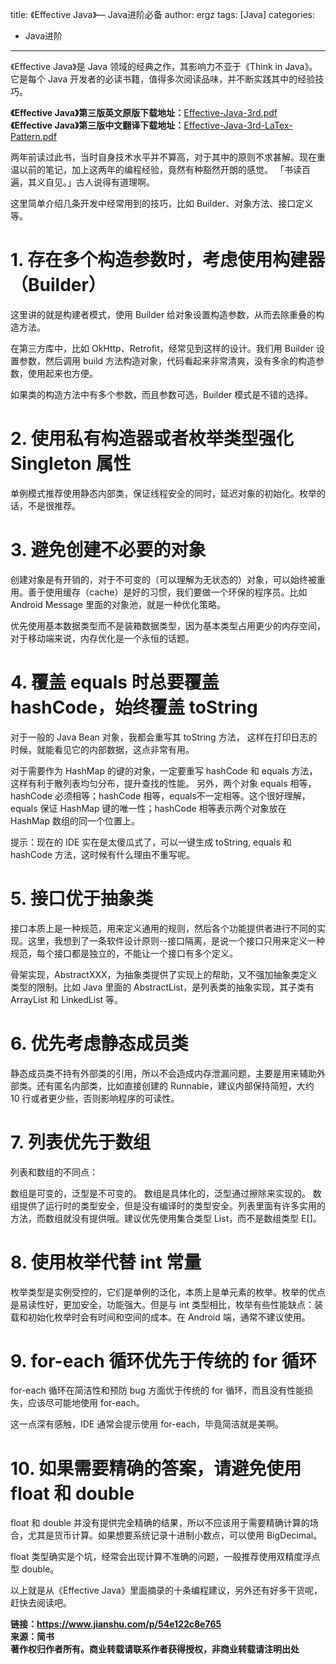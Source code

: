 title: 《Effective Java》— Java进阶必备
author: ergz
tags: [Java]
categories:
  - Java进阶
---

《Effective Java》是 Java 领域的经典之作，其影响力不亚于《Think in Java》。它是每个 Java 开发者的必读书籍，值得多次阅读品味，并不断实践其中的经验技巧。

**《Effective Java》第三版英文原版下载地址：**[Effective-Java-3rd.pdf](http://cdn.ergzcode.com/%E6%96%87%E6%A1%A3/Effective-Java-3rd%20%E8%8B%B1%E6%96%87%E5%8E%9F%E7%89%88.pdf)    
**《Effective Java》第三版中文翻译下载地址：**[Effective-Java-3rd-LaTex-Pattern.pdf](http://cdn.ergzcode.com/%E6%96%87%E6%A1%A3/Effective-Java-3rd-LaTex-Pattern.pdf)  

两年前读过此书，当时自身技术水平并不算高，对于其中的原则不求甚解。现在重温以前的笔记，加上这两年的编程经验，竟然有种豁然开朗的感觉。
「书读百遍，其义自见。」古人说得有道理啊。

这里简单介绍几条开发中经常用到的技巧，比如 Builder、对象方法、接口定义等。

<!--more-->

# 1. 存在多个构造参数时，考虑使用构建器（Builder）
这里讲的就是构建者模式，使用 Builder 给对象设置构造参数，从而去除重叠的构造方法。

在第三方库中，比如 OkHttp、Retrofit，经常见到这样的设计。我们用 Builder 设置参数，然后调用 build 方法构造对象，代码看起来非常清爽，没有多余的构造参数，使用起来也方便。

如果类的构造方法中有多个参数，而且参数可选，Builder 模式是不错的选择。


# 2. 使用私有构造器或者枚举类型强化 Singleton 属性
单例模式推荐使用静态内部类，保证线程安全的同时，延迟对象的初始化。枚举的话，不是很推荐。

# 3. 避免创建不必要的对象
创建对象是有开销的，对于不可变的（可以理解为无状态的）对象，可以始终被重用。善于使用缓存（cache）是好的习惯，我们要做一个环保的程序员。比如 Android Message 里面的对象池，就是一种优化策略。

优先使用基本数据类型而不是装箱数据类型，因为基本类型占用更少的内存空间，对于移动端来说，内存优化是一个永恒的话题。

# 4. 覆盖 equals 时总要覆盖 hashCode，始终覆盖 toString
对于一般的 Java Bean 对象，我都会重写其 toString 方法， 这样在打印日志的时候，就能看见它的内部数据，这点非常有用。

对于需要作为 HashMap 的键的对象，一定要重写 hashCode 和 equals 方法，这样有利于散列表均匀分布，提升查找的性能。
另外，两个对象 equals 相等，hashCode 必须相等；hashCode 相等，equals不一定相等。这个很好理解，equals 保证 HashMap 键的唯一性；hashCode 相等表示两个对象放在 HashMap 数组的同一个位置上。

提示：现在的 IDE 实在是太傻瓜式了，可以一键生成 toString, equals 和 hashCode 方法，这时候有什么理由不重写呢。

# 5. 接口优于抽象类
接口本质上是一种规范，用来定义通用的规则，然后各个功能提供者进行不同的实现。这里，我想到了一条软件设计原则--接口隔离，是说一个接口只用来定义一种规范，每个接口都是独立的，不能让一个接口有多个定义。

骨架实现，AbstractXXX，为抽象类提供了实现上的帮助，又不强加抽象类定义类型的限制。比如 Java 里面的 AbstractList，是列表类的抽象实现，其子类有 ArrayList 和 LinkedList 等。

# 6. 优先考虑静态成员类
静态成员类不持有外部类的引用，所以不会造成内存泄漏问题，主要是用来辅助外部类。还有匿名内部类，比如直接创建的 Runnable，建议内部保持简短，大约 10 行或者更少些，否则影响程序的可读性。

# 7. 列表优先于数组
列表和数组的不同点：

数组是可变的，泛型是不可变的。
数组是具体化的，泛型通过擦除来实现的。
数组提供了运行时的类型安全，但是没有编译时的类型安全。列表里面有许多实用的方法，而数组就没有提供哦。建议优先使用集合类型 List<E>，而不是数组类型 E[]。

# 8. 使用枚举代替 int 常量
枚举类型是实例受控的，它们是单例的泛化，本质上是单元素的枚举。枚举的优点是易读性好，更加安全，功能强大。但是与 int 类型相比，枚举有些性能缺点：装载和初始化枚举时会有时间和空间的成本。在 Android 端，通常不建议使用。

# 9. for-each 循环优先于传统的 for 循环
for-each 循环在简洁性和预防 bug 方面优于传统的 for 循环，而且没有性能损失，应该尽可能地使用 for-each。

这一点深有感触，IDE 通常会提示使用 for-each，毕竟简洁就是美啊。

# 10. 如果需要精确的答案，请避免使用 float 和 double
float 和 double 并没有提供完全精确的结果，所以不应该用于需要精确计算的场合，尤其是货币计算。如果想要系统记录十进制小数点，可以使用 BigDecimal。

float 类型确实是个坑，经常会出现计算不准确的问题，一般推荐使用双精度浮点型 double。

以上就是从《Effective Java》里面摘录的十条编程建议，另外还有好多干货呢，赶快去阅读吧。


**链接：<https://www.jianshu.com/p/54e122c8e765>  
来源：简书  
著作权归作者所有。商业转载请联系作者获得授权，非商业转载请注明出处**
